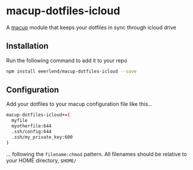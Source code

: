 # macup-dotfiles-icloud

A [macup](https://github.com/eeerlend/macup) module that keeps your dotfiles in sync through icloud drive

## Installation
Run the following command to add it to your repo

```bash
npm install eeerlend/macup-dotfiles-icloud --save
```

## Configuration
Add your dotfiles to your macup configuration file like this...

```bash
macup-dotfiles-icloud+=(
  myfile
  myotherfile:644
  .ssh/config:644
  .ssh/my_private_key:600
)
```

... following the `filename:chmod` pattern. All filenames should be relative to your HOME directory, `$HOME/`
